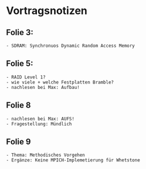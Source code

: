 # Vortragsnotizen 


	
## Folie 3:

	- SDRAM: Synchronuos Dynamic Random Access Memory

## Folie 5:

	- RAID Level 1? 
	- wie viele + welche Festplatten Bramble? 
	- nachlesen bei Max: Aufbau!


## Folie 8 

	- nachlesen bei Max: AUFS!
	- Fragestellung: Mündlich


## Folie 9

	- Thema: Methodisches Vorgehen 
	- Ergänze: Keine MPICH-Implemetierung für Whetstone